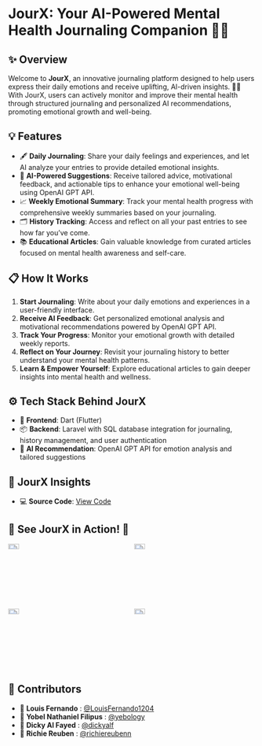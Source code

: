 # JourX: Your AI-Powered Mental Health Journaling Companion 🌟📝  

## ✨ Overview  
Welcome to **JourX**, an innovative journaling platform designed to help users express their daily emotions and receive uplifting, AI-driven insights. 🚀💖 With JourX, users can actively monitor and improve their mental health through structured journaling and personalized AI recommendations, promoting emotional growth and well-being.  

## 💡 Features  
- 🖋️ **Daily Journaling**: Share your daily feelings and experiences, and let AI analyze your entries to provide detailed emotional insights.  
- 🤖 **AI-Powered Suggestions**: Receive tailored advice, motivational feedback, and actionable tips to enhance your emotional well-being using OpenAI GPT API.  
- 📈 **Weekly Emotional Summary**: Track your mental health progress with comprehensive weekly summaries based on your journaling.  
- 🗂️ **History Tracking**: Access and reflect on all your past entries to see how far you’ve come.  
- 📚 **Educational Articles**: Gain valuable knowledge from curated articles focused on mental health awareness and self-care.  

## 📋 How It Works  
1. **Start Journaling**: Write about your daily emotions and experiences in a user-friendly interface.  
2. **Receive AI Feedback**: Get personalized emotional analysis and motivational recommendations powered by OpenAI GPT API.  
3. **Track Your Progress**: Monitor your emotional growth with detailed weekly reports.  
4. **Reflect on Your Journey**: Revisit your journaling history to better understand your mental health patterns.  
5. **Learn & Empower Yourself**: Explore educational articles to gain deeper insights into mental health and wellness.  

## ⚙️ Tech Stack Behind JourX  
- 🎨 **Frontend**: Dart (Flutter)  
- 📦 **Backend**: Laravel with SQL database integration for journaling, history management, and user authentication  
- 🤖 **AI Recommendation**: OpenAI GPT API for emotion analysis and tailored suggestions  

## 🚀 JourX Insights  
- 💻 **Source Code**: [View Code](https://github.com/yebology/jourx-frontend)  

## 🌟 See JourX in Action! 📸  
<div style="display: grid; grid-template-columns: repeat(2, 1fr); gap: 10px;">  
    <img src="https://drive.google.com/uc?id=" alt="Screenshot 1" style="width: 30%;"/>  
    <img src="https://drive.google.com/uc?id=" alt="Screenshot 2" style="width: 30%;"/>  
    <img src="https://drive.google.com/uc?id=" alt="Screenshot 3" style="width: 30%;"/>  
    <img src="https://drive.google.com/uc?id=" alt="Screenshot 4" style="width: 30%;"/>  
</div>  

## 🤝 Contributors  
- 🧑 **Louis Fernando** : [@LouisFernando1204](https://github.com/LouisFernando1204)  
- 🧑 **Yobel Nathaniel Filipus** : [@yebology](https://github.com/yebology)  
- 🧑 **Dicky Al Fayed** : [@dickyalf](https://github.com/dickyalf)  
- 🧑 **Richie Reuben** : [@richiereubenn](https://github.com/richiereubenn)  
